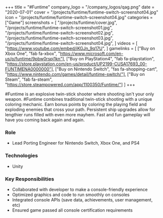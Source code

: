 +++
title = "#Funtime"
company_logo = "/company_logos/qag.png"
date = "2020-07-01"
cover = "/projects/funtime/funtime-switch-screenshot04.jpg"
icon = "/projects/funtime/funtime-switch-screenshot04.jpg"
categories = ["Game"]
screenshots = [
    "/projects/funtime/cover.jpg",
    "/projects/funtime/funtime-switch-screenshot01.jpg",
    "/projects/funtime/funtime-switch-screenshot02.jpg",
    "/projects/funtime/funtime-switch-screenshot03.jpg",
    "/projects/funtime/funtime-switch-screenshot04.jpg",
]
videos = [
    "https://www.youtube.com/embed/iKGJn_9q17U",
]
gamelinks = [
    ["Buy on Xbox One", "fab fa-xbox", "https://www.microsoft.com/en-us/p/funtime/9pbw0rspj1kn"],
    ["Buy on PlayStation4", "fab fa-playstation", "https://store.playstation.com/en-us/product/UP2199-CUSA17693_00-FUNTIMENA0000000"],
    ["Buy on Nintendo Switch", "fas fa-shopping-cart", "https://www.nintendo.com/games/detail/funtime-switch/"],
    ["Buy on Steam", "fab fa-steam", "https://store.steampowered.com/app/1100350/Funtime/"]
]
+++

#Funtime is an explosive twin-stick shooter where shooting isn't your only weapon. #Funtime combines traditional twin-stick shooting with a unique coloring mechanic. Earn bonus points by coloring the playing field and exploding enemies that cross your path. Persistent ship upgrades allow for lengthier runs filled with even more mayhem. Fast and fun gameplay will have you coming back again and again.

### Role
* Lead Porting Engineer for Nintendo Switch, Xbox One, and PS4

### Technologies
* Unity

### Key Responsibilities
* Collaborated with developer to make a console-friendly experience
* Optimized graphics and code to run smoothly on consoles
* Integrated console APIs (save data, achievements, user management, etc)
* Ensured game passed all console certification requirements 